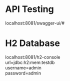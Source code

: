 # API Testing
  localhost:8081/swagger-ui/#
# H2 Database
localhost:8081/h2-console<br>
url=jdbc:h2:mem:testdb<br>
username=admin<br>
password=admin<br>

